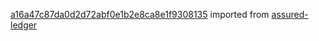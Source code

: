 [a16a47c87da0d2d72abf0e1b2e8ca8e1f9308135](https://github.com/insolar/assured-ledger/commit/a16a47c87da0d2d72abf0e1b2e8ca8e1f9308135) imported from [assured-ledger](https://github.com/insolar/assured-ledger)
